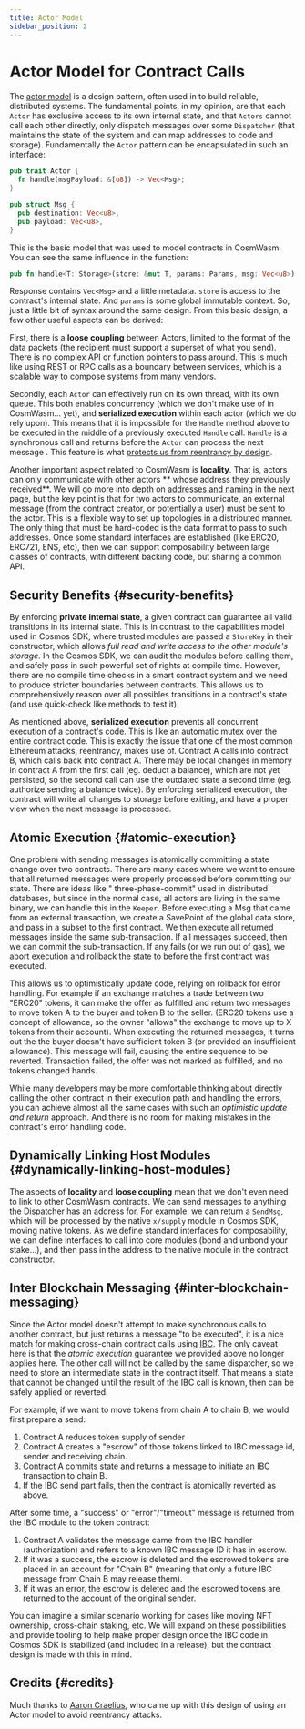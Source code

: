 ```yaml
---
title: Actor Model
sidebar_position: 2
---
```


# Actor Model for Contract Calls

The [actor model](https://en.wikipedia.org/wiki/Actor_model) is a design pattern, often used in to build reliable,
distributed systems. The fundamental points, in my opinion, are that each `Actor` has exclusive access to its own
internal state, and that `Actors` cannot call each other directly, only dispatch messages over some `Dispatcher` (that
maintains the state of the system and can map addresses to code and storage). Fundamentally the `Actor` pattern can be
encapsulated in such an interface:

```rust
pub trait Actor {
  fn handle(msgPayload: &[u8]) -> Vec<Msg>;
}

pub struct Msg {
  pub destination: Vec<u8>,
  pub payload: Vec<u8>,
}
```

This is the basic model that was used to model contracts in CosmWasm. You can see the same influence in the
function:

```rust
pub fn handle<T: Storage>(store: &mut T, params: Params, msg: Vec<u8>) -> Result<Response>
```
Response contains `Vec<Msg>` and a little metadata. `store` is access to the contract's internal state. And `params` is some
global immutable context. So, just a little bit of syntax around the same design. From this basic design, a few other
useful aspects can be derived:

First, there is a **loose coupling** between Actors, limited to the format of the data packets (the recipient must
support a superset of what you send). There is no complex API or function pointers to pass around. This is much like
using REST or RPC calls as a boundary between services, which is a scalable way to compose systems from many vendors.

Secondly, each `Actor` can effectively run on its own thread, with its own queue. This both enables concurrency
(which we don't make use of in CosmWasm... yet), and **serialized execution** within each actor (which we do rely upon).
This means that it is impossible for the `Handle` method above to be executed in the middle of a previously
executed `Handle` call. `Handle` is a synchronous call and returns before the `Actor` can process the next message .
This feature is what [protects us from reentrancy by design](./smart-contracts#avoiding-reentrancy-attacks).

Another important aspect related to CosmWasm is **locality**. That is, actors can only communicate with other actors **
whose address they previously received**. We will go more into depth on [addresses and naming](./addresses) in the next
page, but the key point is that for two actors to communicate, an external message (from the contract creator, or
potentially a user) must be sent to the actor. This is a flexible way to set up topologies in a distributed manner. The
only thing that must be hard-coded is the data format to pass to such addresses. Once some standard interfaces are
established (like ERC20, ERC721, ENS, etc), then we can support composability between large classes of contracts, with
different backing code, but sharing a common API.

## Security Benefits {#security-benefits}

By enforcing **private internal state**, a given contract can guarantee all valid transitions in its internal state.
This is in contrast to the capabilities model used in Cosmos SDK, where trusted modules are passed a `StoreKey` in their
constructor, which allows *full read and write access to the other module's storage*. In the Cosmos SDK, we can audit
the modules before calling them, and safely pass in such powerful set of rights at compile time. However, there are no
compile time checks in a smart contract system and we need to produce stricter boundaries between contracts. This allows
us to comprehensively reason over all possibles transitions in a contract's state (and use quick-check like methods to
test it).

As mentioned above, **serialized execution** prevents all concurrent execution of a contract's code. This is like an
automatic mutex over the entire contract code. This is exactly the issue that one of the most common Ethereum attacks,
reentrancy, makes use of. Contract A calls into contract B, which calls back into contract A. There may be local changes
in memory in contract A from the first call (eg. deduct a balance), which are not yet persisted, so the second call can
use the outdated state a second time (eg. authorize sending a balance twice). By enforcing serialized execution, the
contract will write all changes to storage before exiting, and have a proper view when the next message is processed.

## Atomic Execution {#atomic-execution}

One problem with sending messages is atomically committing a state change over two contracts. There are many cases where
we want to ensure that all returned messages were properly processed before committing our state. There are ideas like "
three-phase-commit" used in distributed databases, but since in the normal case, all actors are living in the same
binary, we can handle this in the `Keeper`. Before executing a Msg that came from an external transaction, we create a
SavePoint of the global data store, and pass in a subset to the first contract. We then execute all returned messages
inside the same sub-transaction. If all messages succeed, then we can commit the sub-transaction. If any fails (or we
run out of gas), we abort execution and rollback the state to before the first contract was executed.

This allows us to optimistically update code, relying on rollback for error handling. For example if an exchange matches
a trade between two "ERC20" tokens, it can make the offer as fulfilled and return two messages to move token A to the
buyer and token B to the seller. (ERC20 tokens use a concept of allowance, so the owner "allows" the exchange to move up
to X tokens from their account). When executing the returned messages, it turns out the the buyer doesn't have
sufficient token B (or provided an insufficient allowance). This message will fail, causing the entire sequence to be
reverted. Transaction failed, the offer was not marked as fulfilled, and no tokens changed hands.

While many developers may be more comfortable thinking about directly calling the other contract in their execution path
and handling the errors, you can achieve almost all the same cases with such an *optimistic update and return* approach.
And there is no room for making mistakes in the contract's error handling code.

## Dynamically Linking Host Modules {#dynamically-linking-host-modules}

The aspects of **locality** and **loose coupling** mean that we don't even need to link to other CosmWasm contracts. We
can send messages to anything the Dispatcher has an address for. For example, we can return a `SendMsg`, which will be
processed by the native `x/supply` module in Cosmos SDK, moving native tokens. As we define standard interfaces for
composability, we can define interfaces to call into core modules (bond and unbond your stake...), and then pass in the
address to the native module in the contract constructor.

## Inter Blockchain Messaging {#inter-blockchain-messaging}

Since the Actor model doesn't attempt to make synchronous calls to another contract, but just returns a message "to be
executed", it is a nice match for making cross-chain contract calls using [IBC](https://cosmos.network/ibc). The only
caveat here is that the *atomic execution* guarantee we provided above no longer applies here. The other call will not
be called by the same dispatcher, so we need to store an intermediate state in the contract itself. That means a state
that cannot be changed until the result of the IBC call is known, then can be safely applied or reverted.

For example, if we want to move tokens from chain A to chain B, we would first prepare a send:

1. Contract A reduces token supply of sender
2. Contract A creates a "escrow" of those tokens linked to IBC message id, sender and receiving chain.
3. Contract A commits state and returns a message to initiate an IBC transaction to chain B.
4. If the IBC send part fails, then the contract is atomically reverted as above.

After some time, a "success" or "error"/"timeout" message is returned from the IBC module to the token contract:

1. Contract A validates the message came from the IBC handler (authorization) and refers to a known IBC message ID it
   has in escrow.
2. If it was a success, the escrow is deleted and the escrowed tokens are placed in an account for "Chain B" (meaning
   that only a future IBC message from Chain B may release them).
3. If it was an error, the escrow is deleted and the escrowed tokens are returned to the account of the original sender.

You can imagine a similar scenario working for cases like moving NFT ownership, cross-chain staking, etc. We will expand
on these possibilities and provide tooling to help make proper design once the IBC code in Cosmos SDK is stabilized (and
included in a release), but the contract design is made with this in mind.

## Credits {#credits}

Much thanks to [Aaron Craelius](https://github.com/aaronc), who came up with this design of using an Actor model to
avoid reentrancy attacks.
